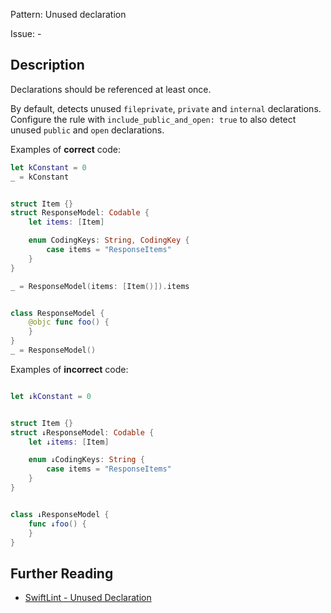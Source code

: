 Pattern: Unused declaration

Issue: -

## Description

Declarations should be referenced at least once.

By default, detects unused `fileprivate`, `private` and `internal` declarations. Configure the rule with `include_public_and_open: true` to also detect unused `public` and `open` declarations.

Examples of **correct** code:
```swift
let kConstant = 0
_ = kConstant


struct Item {}
struct ResponseModel: Codable {
    let items: [Item]

    enum CodingKeys: String, CodingKey {
        case items = "ResponseItems"
    }
}

_ = ResponseModel(items: [Item()]).items


class ResponseModel {
    @objc func foo() {
    }
}
_ = ResponseModel()

```
Examples of **incorrect** code:
```swift

let ↓kConstant = 0


struct Item {}
struct ↓ResponseModel: Codable {
    let ↓items: [Item]

    enum ↓CodingKeys: String {
        case items = "ResponseItems"
    }
}


class ↓ResponseModel {
    func ↓foo() {
    }
}

```

## Further Reading

* [SwiftLint - Unused Declaration](https://github.com/realm/SwiftLint/blob/master/Rules.md#unused-declaration)
